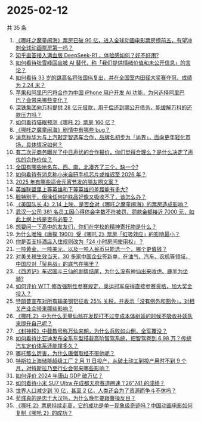 # 2025-02-12

共 35 条

<!-- BEGIN ZHIHUVIDEO -->
<!-- 最后更新时间 Wed Feb 12 2025 06:19:51 GMT+0800 (China Standard Time) -->
1. [《哪吒之魔童闹海》票房已破 90 亿，进入全球动画电影票房榜前五，有望冲刺全球动画票房第一吗？](https://www.zhihu.com/question/11938309434)
1. [知乎直答接入满血版 DeepSeek-R1 ，体验感如何？好不好用?](https://www.zhihu.com/question/11891559945)
1. [如何看待张雪峰回应被 AI 替代，称「我们提供情绪价值和未公开信息」的言论？](https://www.zhihu.com/question/11549808277)
1. [如何看待 33 岁的跳高名将张国伟复出，并在全国室内田径大奖赛夺冠，成绩为 2.24 米？](https://www.zhihu.com/question/11799521864)
1. [苹果和阿里巴巴将合作为中国 iPhone 用户开发 AI 功能，为何选择阿里巴巴？会带来哪些变化？](https://www.zhihu.com/question/11951670294)
1. [深铁集团向万科提供 28 亿元借款，用于偿还到期公开债务，能缓解万科的还款压力吗？](https://www.zhihu.com/question/11866176070)
1. [如何看待猫眼预测《哪吒 2》票房 160 亿？](https://www.zhihu.com/question/11952902434)
1. [《哪吒之魔童闹海》剧情中有哪些 bug？](https://www.zhihu.com/question/11387061617)
1. [消息称华为与上汽敲定智选车合作，品牌名初步为「尚界」，面向更年轻化市场，具体情况如何？](https://www.zhihu.com/question/11925795738)
1. [有二次元商务曝光了中日声优的合作报价，你们觉得合理么？是什么决定了声优的合作价位？](https://www.zhihu.com/question/11926288290)
1. [全国有哪些地名东、西、南、北凑齐了三个，缺一个?](https://www.zhihu.com/question/4739323174)
1. [如何看待有消息称小米自研手机芯片或推迟至 2026 年？](https://www.zhihu.com/question/11924485884)
1. [2025 年有哪些适合元宵节发的朋友圈文案？](https://www.zhihu.com/question/11260959380)
1. [英雄联盟里上等英雄和下等英雄的差距能有多大?](https://www.zhihu.com/question/8092136493)
1. [脸特别干，但涂任何护肤品好像又吸收不了，该怎么办？](https://www.zhihu.com/question/9931835251)
1. [《美国队长 4》2.14 上映，是否会对《哪吒之魔童闹海》的票房造成影响？](https://www.zhihu.com/question/11868012972)
1. [武汉一公司 381 名员工因心得体会字数不符被罚，罚款金额接近 7000 元，如此上纲上线是否有必要？](https://www.zhihu.com/question/11919460846)
1. [想要问一下高中的友友们，你们在学校的精神寄托物是什么？](https://www.zhihu.com/question/664215438)
1. [为什么唯独《唐探 1900》受《哪吒 2》票房「虹吸效应」的影响最小？](https://www.zhihu.com/question/11860018895)
1. [你是否支持酒店入住规则改为「24 小时房间使用权」？](https://www.zhihu.com/question/661942109)
1. [一吨黄金，一吨美元，以及一吨人民币只能选一个，哪个更值钱？](https://www.zhihu.com/question/650638373)
1. [对美关税生效当天，30 多家中国企业签新单，在油气、汽车、农机等领域，中国应对「贸易战」的底气在哪里？](https://www.zhihu.com/question/11807155008)
1. [《西游记》车迟国斗三仙的剧情结尾，为什么没有神仙出来收虎、鹿羊为坐骑?](https://www.zhihu.com/question/11318395082)
1. [如何评价 WTT 修改强制性参赛规定，奥运冠军获得直接参赛资格，加大奖金投入？](https://www.zhihu.com/question/11930271826)
1. [特朗普宣布对所有输美钢铝征收 25% 关税，并表示「没有例外和豁免」，对相关产业会带来哪些影响？](https://www.zhihu.com/question/11881309372)
1. [《哪吒 2》中为什么无量仙翁在发现打不过变成本体树妖的时候不吸收补妖队来提升自己呢？](https://www.zhihu.com/question/11788762094)
1. [《封神榜》中截教号称万仙来朝，为什么兵败如山倒，全军覆没？](https://www.zhihu.com/question/588837709)
1. [如何看待比亚迪发布全系车型搭载高阶智驾系统，把智驾卷到 6.98 万？传统汽车定价体系还能撑多久？](https://www.zhihu.com/question/11853881136)
1. [哪吒那么厉害，为什么唐僧取经不带他呢？](https://www.zhihu.com/question/11420643470)
1. [特斯拉上海储能超级工厂 2 月 11 日投产，从破土动工到投产用时不到 9 个月，对特斯拉乃至行业会带来哪些影响？](https://www.zhihu.com/question/11886119630)
1. [如何评价 2024 年唐山 GDP 破万亿？](https://www.zhihu.com/question/10445059873)
1. [如何看待小米 SU7 Ultra 在成都天府赛道圈速 1'26"741 的成绩？](https://www.zhihu.com/question/11891324907)
1. [世界人口减少到 10 亿，甚至 2 亿，人类还会为了资源而争斗不休吗？](https://www.zhihu.com/question/11862777932)
1. [荀彧真的是忠于大汉吗，为什么晚年要跟曹操反目？](https://www.zhihu.com/question/666383930)
1. [《哪吒 2》票房持续走高，它的成功是单一现象级奇迹吗？中国动画电影如何复制《哪吒 2》的成功？](https://www.zhihu.com/question/11826833021)
<!-- END ZHIHUVIDEO -->
